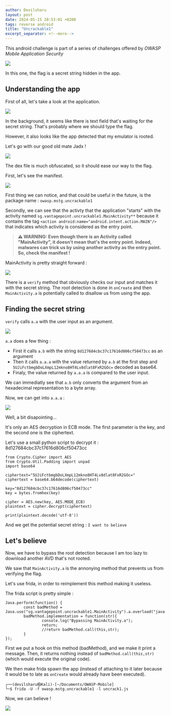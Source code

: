 ```yaml
---
author: Devilsharu
layout: post
date: 2024-05-15 20:53:01 +0200
tags: reverse android
title: "Uncrackable1"
excerpt_separator: <!--more-->
---
```


This android challenge is part of a series of challenges offered by *OWASP Mobile Application Security*


![](/assets/OWASP-MASTG/unck1-0.png)

In this one, the flag is a secret string hidden in the app.

<!--more-->

## Understanding the app

First of all, let's take a look at the application. 

![](/assets/OWASP-MASTG/unck1-1.png)

In the background, it seems like there is text field that's waiting for the secret string. That's probably where we should type the flag.

However, it also looks like the app detected that my emulator is rooted.

Let's go with our good old mate Jadx !

![](/assets/OWASP-MASTG/unck1-2.png)


The dex file is much obfuscated, so it should ease our way to the flag.

First, let's see the manifest.

![](/assets/OWASP-MASTG/unck1-3.png)

First thing we can notice, and that could be useful in the future, is the package name : `owasp.mstg.uncrackable1`

Secondly, we can see that the activty that the application "starts" with the activity named `sg.vantagepoint.uncrackable1.MainActivity**` because it contains the tag `<action android:name="android.intent.action.MAIN"/>` that indicates which activity is considered as the entry point.

> **⚠ WARNING: Even though there is an Activity called "MainActivity", it doesn't mean that's the entry point. Indeed, malwares can trick us by using another activity as the entry point. So, check the manifest !** 

MainActivity is pretty straight forward :

![](/assets/OWASP-MASTG/unck1-4.png)

There is a `verify` method that obviously checks our input and matches it with the secret string.
The root detection is done in `onCreate` and then `MainActivity.a` is potentially called to disallow us from using the app.

## Finding the secret string

`verify` calls `a.a` with the user input as an argument.

![](/assets/OWASP-MASTG/unck1-5.png)


`a.a` does a few thing : 
* First it calls `a.b` with the string `8d127684cbc37c17616d806cf50473cc` as an argument
* Then it calls `a.a.a` with the value returned by `a.b` at the first step and `5UJiFctbmgbDoLXmpL12mkno8HT4Lv8dlat8FxR2GOc=` decoded as base64.
* Finaly, the value returned by `a.a.a` is compared to the user input.

We can immediatly see that `a.b` only converts the argument from an hexadecimal representation to a byte array.

Now, we can get into `a.a.a` :

![](/assets/OWASP-MASTG/unck1-6.png)


Well, a bit disapointing...

It's only an AES decryption in ECB mode. The first parameter is the key, and the second one is the ciphertext.

Let's use a small python script to decrypt it :
8d127684cbc37c17616d806cf50473cc
```
from Crypto.Cipher import AES
from Crypto.Util.Padding import unpad
import base64

ciphertext="5UJiFctbmgbDoLXmpL12mkno8HT4Lv8dlat8FxR2GOc="
ciphertext = base64.b64decode(ciphertext)    

key="8d127684cbc37c17616d806cf50473cc"
key = bytes.fromhex(key)

cipher = AES.new(key, AES.MODE_ECB)
plaintext = cipher.decrypt(ciphertext)

print(plaintext.decode('utf-8'))
```

And we get the potential secret string : `I want to believe`

## Let's believe

Now, we have to bypass the root detection because I am too lazy to download another AVD that's not rooted.

We saw that `MainActivity.a` is the annonying method that prevents us from verifying the flag.


Let's use frida, in order to reimplement this method making it useless.

The frida script is pretty simple : 
```
Java.perform(function() {
        const badMethod = Java.use("sg.vantagepoint.uncrackable1.MainActivity").a.overload("java.lang.String");
        badMethod.implementation = function(str){
                console.log("Bypassing MainActivity.a");
                return;
                //return badMethod.call(this,str);
        }
});
```

First we put a hook on this method (badMethod), and we make it print a message. Then, it returns nothing instead of `badMethod.call(this,str)` (which would execute the original code).


We then make frida spawn the app (instead of attaching to it later because it would be to late as `onCreate` would already have been executed).

```
┌──(devilsharu㉿Kali)-[~/Documents/OWASP-Mobile]
└─$ frida -U -f owasp.mstg.uncrackable1 -l uncrack1.js
```

Now, we can believe !

![](/assets/OWASP-MASTG/unck1-7.png)